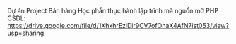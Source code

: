 Dự án Project Bán hàng Học phần thực hành lập trình mã nguồn mỡ PHP
CSDL: https://drive.google.com/file/d/1XhxhrEzlDir9CV7ofOnaX4AfN7ist053/view?usp=sharing



